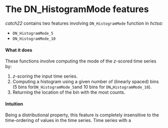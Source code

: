 # The DN\_HistogramMode features

_catch22_ contains two features involving `DN_HistogramMode` function in  _hctsa:_

* `DN_HistogramMode_5`
* `DN_HistogramMode_10`

#### What it does

These functions involve computing the mode of the _z_-scored time series by:

1. _z_-scoring the input time series.
2. Computing a histogram using a given number of \(linearly spaced\) bins \(5 bins for`DN_HistogramMode_5`and 10 bins for `DN`\_`HistogramMode_10`\).
3. Returning the location of the bin with the most counts.

#### Intuition

Being a distributional property, this feature is completely insensitive to the time-ordering of values in the time series. Time series with a 



